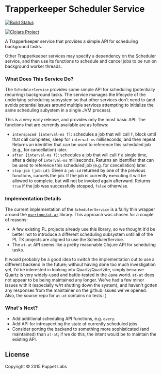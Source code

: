 # Trapperkeeper Scheduler Service

[![Build Status](https://travis-ci.org/puppetlabs/trapperkeeper-scheduler.svg)](https://travis-ci.org/puppetlabs/trapperkeeper-scheduler)

[![Clojars Project](http://clojars.org/puppetlabs/trapperkeeper-scheduler/latest-version.svg)](http://clojars.org/puppetlabs/trapperkeeper-scheduler)

A Trapperkeeper service that provides a simple API for scheduling background tasks.

Other Trapperkeeper services may specify a dependency on the Scheduler service,
and then use its functions to schedule and cancel jobs to be run on background
worker threads.

### What Does This Service Do?

The `SchedulerService` provides some simple API for scheduling (potentially
recurring) background tasks.  The service manages the lifecycle of the underlying
scheduling subsystem so that other services don't need to (and avoids potential issues
around multiple services attempting to initialize the same scheduling subystem
in a single JVM process).

This is a very early release, and provides only the most basic API.  The functions
that are currently available are as follows:

* `interspaced [interval-ms f]`: schedules a job that will call `f`, block until
  that call completes, sleep for `interval-ms` milliseconds, and then repeat.
  Returns an identifier that can be used to reference this scheduled job (e.g.,
  for cancellation) later.
* `after [interval-ms f]`: schedules a job that will call `f` a single time, after
  a delay of `interval-ms` milliseconds.  Returns an identifier that can be used
  to reference this scheduled job (e.g. for cancellation) later.
* `stop-job [job-id]`: Given a `job-id` returned by one of the previous functions,
  cancels the job.  If the job is currently executing it will be allowed to complete,
  but will not be invoked again afterward.  Returns `true` if the job was successfully
  stopped, `false` otherwise.

### Implementation Details

The current implementation of the `SchedulerService` is a fairly thin wrapper around
the [`overtone/at-at`](https://github.com/overtone/at-at) library.  This approach
was chosen for a couple of reasons:

* A few existing PL projects already use this library, so we thought it'd be better
  not to introduce a different scheduling subsystem until all of the PL TK projects
  are aligned to use the SchedulerService.
* The `at-at` API seems like a pretty reasonable Clojure API for scheduling tasks.

It would probably be a good idea to switch the implementation out to use a different
backend in the future; without having done too much investigation yet, I'd be
interested in looking into Quartz/Quartzite, simply because Quartz is very widely-used
and battle-tested in the Java world.  `at-at` does not appear to be being maintained
any longer.  We've had a few minor issues with it (especially w/rt shutting down
the system), and haven't gotten any responses from the maintainer on the github
issues we've opened.  Also, the source repo for `at-at` contains no tests :(

### What's Next?

* Add additional scheduling API functions, e.g. `every`.
* Add API for introspecting the state of currently scheduled jobs
* Consider porting the backend to something more sophisticated (and maintained)
  than `at-at`; if we do this, the intent would be to maintain the existing API.

## License

Copyright © 2015 Puppet Labs





